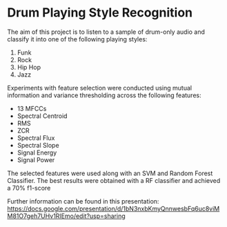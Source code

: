 # Drum Playing Style Recognition

The aim of this project is to listen to a sample of drum-only audio and classify it into one of the following playing styles:
1. Funk
2. Rock
3. Hip Hop
4. Jazz

Experiments with feature selection were conducted using mutual information and variance thresholding across the following features:
- 13 MFCCs
- Spectral Centroid
- RMS
- ZCR
- Spectral Flux
- Spectral Slope
- Signal Energy
- Signal Power

The selected features were used along with an SVM and Random Forest Classifier. The best results were obtained with a RF classifier and achieved a 70% f1-score

Further information can be found in this presentation:
https://docs.google.com/presentation/d/1bN3nxbKmyQnnwesbFq6uc8viMM81O7geh7UHv1RIEmo/edit?usp=sharing

